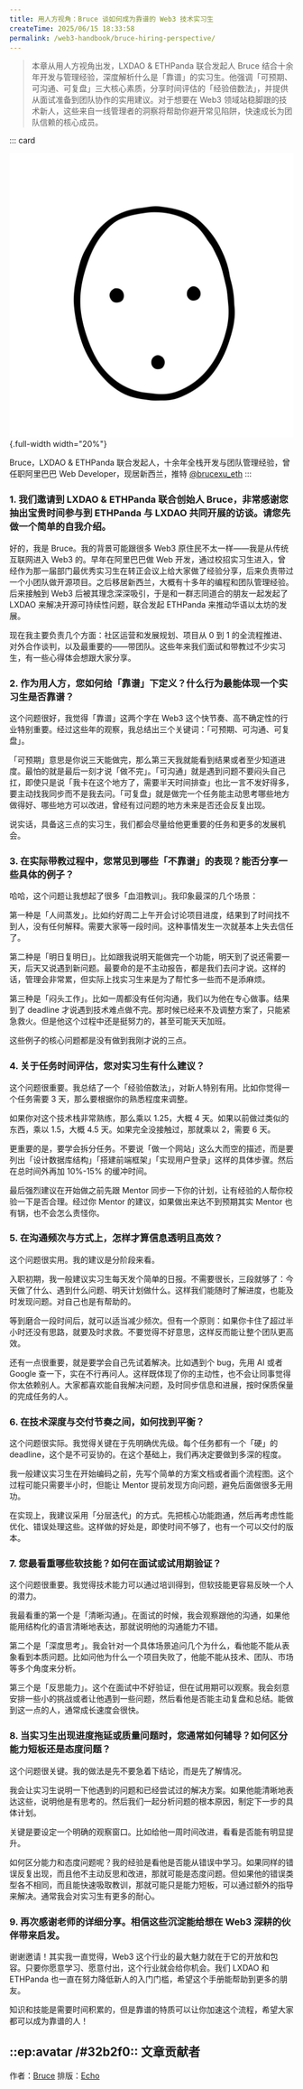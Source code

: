 ```yaml
---
title: 用人方视角：Bruce 谈如何成为靠谱的 Web3 技术实习生
createTime: 2025/06/15 18:33:58
permalink: /web3-handbook/bruce-hiring-perspective/
---
```


> 本章从用人方视角出发，LXDAO & ETHPanda 联合发起人 Bruce 结合十余年开发与管理经验，深度解析什么是「靠谱」的实习生。他强调「可预期、可沟通、可复盘」三大核心素质，分享时间评估的「经验倍数法」，并提供从面试准备到团队协作的实用建议。对于想要在 Web3 领域站稳脚跟的技术新人，这些来自一线管理者的洞察将帮助你避开常见陷阱，快速成长为团队信赖的核心成员。

::: card

![Bruce](../images/Industry-veteran/bruce.jpg){.full-width width="20%"}

Bruce，LXDAO & ETHPanda 联合发起人，十余年全栈开发与团队管理经验，曾任职阿里巴巴 Web Developer，现居新西兰，推特 [@brucexu_eth](https://x.com/brucexu_eth)
:::

### 1. 我们邀请到 LXDAO & ETHPanda 联合创始人 Bruce，非常感谢您抽出宝贵时间参与到 ETHPanda 与 LXDAO 共同开展的访谈。请您先做一个简单的自我介绍。

好的，我是 Bruce。我的背景可能跟很多 Web3 原住民不太一样——我是从传统互联网进入 Web3 的。早年在阿里巴巴做 Web 开发，通过校招实习生进入，曾经作为那一届部门最优秀实习生在转正会议上给大家做了经验分享，后来负责带过一个小团队做开源项目。之后移居新西兰，大概有十多年的编程和团队管理经验。后来接触到 Web3 后被其理念深深吸引，于是和一群志同道合的朋友一起发起了 LXDAO 来解决开源可持续性问题，联合发起 ETHPanda 来推动华语以太坊的发展。

现在我主要负责几个方面：社区运营和发展规划、项目从 0 到 1 的全流程推进、对外合作谈判，以及最重要的——带团队。这些年来我们面试和带教过不少实习生，有一些心得体会想跟大家分享。

### 2. 作为用人方，您如何给「靠谱」下定义？什么行为最能体现一个实习生是否靠谱？

这个问题很好，我觉得「靠谱」这两个字在 Web3 这个快节奏、高不确定性的行业特别重要。经过这些年的观察，我总结出三个关键词：「可预期、可沟通、可复盘」。

「可预期」意思是你说三天能做完，那么第三天我就能看到结果或者至少知道进度。最怕的就是最后一刻才说「做不完」。「可沟通」就是遇到问题不要闷头自己扛，即使只是说「我卡在这个地方了，需要半天时间排查」也比一言不发好得多，要主动找我同步而不是我去问。「可复盘」就是做完一个任务能主动思考哪些地方做得好、哪些地方可以改进，曾经有过问题的地方未来是否还会反复出现。

说实话，具备这三点的实习生，我们都会尽量给他更重要的任务和更多的发展机会。

### 3. 在实际带教过程中，您常见到哪些「不靠谱」的表现？能否分享一些具体的例子？

哈哈，这个问题让我想起了很多「血泪教训」。我印象最深的几个场景：

第一种是「人间蒸发」。比如约好周二上午开会讨论项目进度，结果到了时间找不到人，没有任何解释。需要大家等一段时间。这种事情发生一次就基本上失去信任了。

第二种是「明日复明日」。比如跟我说明天能做完一个功能，明天到了说还需要一天，后天又说遇到新问题。最要命的是不主动报告，都是我们去问才说。这样的话，管理会非常累，但实际上找实习生来是为了帮忙多一些而不是添麻烦。

第三种是「闷头工作」。比如一周都没有任何沟通，我们以为他在专心做事。结果到了 deadline 才说遇到技术难点做不完。那时候已经来不及调整方案了，只能紧急救火。但是他这个过程中还是挺努力的，甚至可能天天加班。

这些例子的核心问题都是没有做到我刚才说的三点。

### 4. 关于任务时间评估，您对实习生有什么建议？

这个问题很重要。我总结了一个「经验倍数法」，对新人特别有用。比如你觉得一个任务需要 3 天，那么要根据你的熟悉程度来调整。

如果你对这个技术栈非常熟练，那么乘以 1.25，大概 4 天。如果以前做过类似的东西，乘以 1.5，大概 4.5 天。如果完全没接触过，那就乘以 2，需要 6 天。

更重要的是，要学会拆分任务。不要说「做一个网站」这么大而空的描述，而是要列出「设计数据库结构」「搭建前端框架」「实现用户登录」这样的具体步骤。然后在总时间外再加 10%-15% 的缓冲时间。

最后强烈建议在开始做之前先跟 Mentor 同步一下你的计划，让有经验的人帮你校验一下是否合理。经过你 Mentor 的建议，如果做出来达不到预期其实 Mentor 也有锅，也不会怎么责怪你。

### 5. 在沟通频次与方式上，怎样才算信息透明且高效？

这个问题很实用。我的建议是分阶段来看。

入职初期，我一般建议实习生每天发个简单的日报。不需要很长，三段就够了：今天做了什么、遇到什么问题、明天计划做什么。这样我们能随时了解进度，也能及时发现问题。对自己也是有帮助的。

等到磨合一段时间后，就可以适当减少频次。但有一个原则：如果你卡住了超过半小时还没有思路，就要及时求救。不要觉得不好意思，这样反而能让整个团队更高效。

还有一点很重要，就是要学会自己先试着解决。比如遇到个 bug，先用 AI 或者 Google 查一下，实在不行再问人。这样既体现了你的主动性，也不会让同事觉得你太依赖别人。大家都喜欢能自我解决问题，及时同步信息和进展，按时保质保量的完成任务的人。

### 6. 在技术深度与交付节奏之间，如何找到平衡？

这个问题很实际。我觉得关键在于先明确优先级。每个任务都有一个「硬」的 deadline，这个是不可妥协的。在这个基础上，我们再决定要做到多深的程度。

我一般建议实习生在开始编码之前，先写个简单的方案文档或者画个流程图。这个过程可能只需要半小时，但能让 Mentor 提前发现方向问题，避免后面做很多无用功。

在实现上，我建议采用「分层迭代」的方式。先把核心功能跑通，然后再考虑性能优化、错误处理这些。这样做的好处是，即使时间不够了，也有一个可以交付的版本。

### 7. 您最看重哪些软技能？如何在面试或试用期验证？

这个问题很重要。我觉得技术能力可以通过培训得到，但软技能更容易反映一个人的潜力。

我最看重的第一个是「清晰沟通」。在面试的时候，我会观察跟他的沟通，如果他能用结构化的语言清晰地表达，那就说明他的沟通能力不错。

第二个是「深度思考」。我会针对一个具体场景追问几个为什么，看他能不能从表象看到本质问题。比如问他为什么一个项目失败了，他能不能从技术、团队、市场等多个角度来分析。

第三个是「反思能力」。这个在面试中不好验证，但在试用期可以观察。我会刻意安排一些小的挑战或者让他遇到一些问题，然后看他是否能主动复盘和总结。能做到这一点的人，通常成长速度会很快。

### 8. 当实习生出现进度拖延或质量问题时，您通常如何辅导？如何区分能力短板还是态度问题？

这个问题很关键。我的做法是先不要急着下结论，而是先了解情况。

我会让实习生说明一下他遇到的问题和已经尝试过的解决方案。如果他能清晰地表达这些，说明他是有思考的。然后我们一起分析问题的根本原因，制定下一步的具体计划。

关键是要设定一个明确的观察窗口。比如给他一周时间改进，看看是否能有明显提升。

如何区分能力和态度问题呢？我的经验是看他是否能从错误中学习。如果同样的错误反复出现，而且他不主动反思和改进，那就可能是态度问题。但如果他的错误类型各不相同，而且能快速吸取教训，那就可能只是能力短板，可以通过额外的指导来解决。通常我会对实习生有更多的耐心。

### 9. 再次感谢老师的详细分享。相信这些沉淀能给想在 Web3 深耕的伙伴带来启发。

谢谢邀请！其实我一直觉得，Web3 这个行业的最大魅力就在于它的开放和包容。只要你愿意学习、愿意付出，这个行业就会给你机会。我们 LXDAO 和 ETHPanda 也一直在努力降低新人的入门门槛，希望这个手册能帮助到更多的朋友。

知识和技能是需要时间积累的，但是靠谱的特质可以让你加速这个流程，希望大家都可以成为靠谱的人！

## ::ep:avatar /#32b2f0:: 文章贡献者

作者：[Bruce](https://x.com/brucexu_eth)
排版：[Echo](https://x.com/Echo_liuchan)
